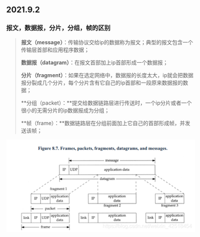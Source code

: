 ## 2021.9.2

### 报文，数据报，分片，分组，帧的区别

>**报文（message）**：传输协议交给ip的数据称为报文；典型的报文包含一个传输层首部和应用程序数据；
>
>**数据报（datagram）**：在报文首部加上ip首部形成一个数据报；
>
>**分片（fragment）**：如果在选定网络中，数据报的长度太大，ip就会把数据报分裂成几个分片，每个分片含有它自己的ip首部和一段原来数据报的数据；
>
>**分组（packet）：**提交给数据链路层进行传送时，一个ip分片或者一个很小的无需分片的ip数据报成为分组；
>
>**帧（frame）：**数据链路层在分组前面加上它自己的首部形成帧，并发送该帧；

<p align="left">
  <img src="../.images/2020040109441427.png">
</p>